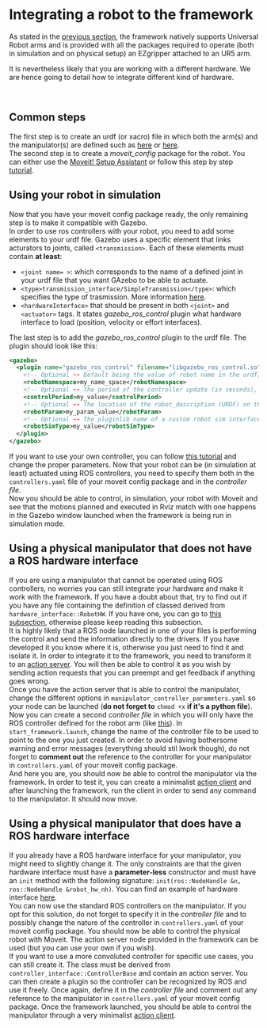 # Integrating a robot to the framework
As stated in the [previous section](./2_configuring_the_framework.md), the framework natively supports Universal Robot arms and is provided with all the packages required to operate (both in simulation and on physical setup) an EZgripper attached to an UR5 arm.
<!--Image ???-->
It is nevertheless likely that you are working with a different hardware. We are hence going to detail how to integrate different kind of hardware.
<!-- Do it with another gripper?--><br/>

## Common steps
The first step is to create an urdf (or xacro) file in which both the arm(s) and the manipulator(s) are defined such as [here](https://github.com/ARQ-CRISP/ARQ_common_packages/blob/master/arq_robots/urdf/arq_ur5_with_ezgripper.urdf.xacro) or [here](https://github.com/shadow-robot/sr_interface/blob/kinetic-devel/sr_multi_description/urdf/right_srhand_ur10.urdf.xacro). <br/>
The second step is to create a *moveit_config* package for the robot. You can either use the [Moveit! Setup Assistant](http://docs.ros.org/kinetic/api/moveit_tutorials/html/doc/setup_assistant/setup_assistant_tutorial.html) or follow this step by step [tutorial](./creating_moveit_config).

## Using your robot in simulation
Now that you have your moveit config package ready, the only remaining step is to make it compatible with Gazebo.<br/>
In order to use ros controllers with your robot, you need to add some elements to your urdf file. Gazebo uses a specific element that links acturators to joints, called `<transmission>`. Each of these elements must contain **at least**:
* `<joint name= >`: which corresponds to the name of a defined joint in your urdf file that you want GAzebo to be able to actuate.
* `<type>transmission_interface/SimpleTransmission</type>`: which specifies the type of trasmission. More information [here](https://wiki.ros.org/urdf/XML/Transmission).
* `<hardwareInterface>` that should be present in both `<joint>` and `<actuator>` tags. It states *gazebo_ros_control* plugin what hardware interface to load (position, velocity or effort interfaces).

The last step is to add the *gazebo_ros_control* plugin to the urdf file. The plugin should look like this:
```xml
<gazebo>
  <plugin name="gazebo_ros_control" filename="libgazebo_ros_control.so">
    <!-- Optional -- Default being the value of robot name in the urdf/sdf file-->
    <robotNamespace>my_name_space</robotNamespace>
    <!-- Optional -- The period of the controller update (in seconds), default is Gazebo's period -->
    <controlPeriod>my_value</controlPeriod>
    <!-- Optional -- The location of the robot_description (URDF) on the parameter server, default being '/robot_description' -->
    <robotParam>my_param_value</robotParam>
    <!-- Optional -- The pluginlib name of a custom robot sim interface to be used (see below for more details), default being 'gazebo_ros_control/DefaultRobotHWSim' -->
    <robotSimType>my_value</robotSimType>
  </plugin>
</gazebo>
```
If you want to use your own controller, you can follow [this tutorial](http://gazebosim.org/tutorials/?tut=ros_control) and change the proper parameters. Now that your robot can be (in simulation at least) actuated using ROS controllers, you need to specify them both in the `controllers.yaml` file of your moveit config package and in the *controller file*. <br/>
Now you should be able to control, in simulation, your robot with Moveit and see that the motions planned and executed in Rviz match with one happens in the Gazebo window launched when the framework is being run in simulation mode.

## Using a physical manipulator that does **not** have a ROS hardware interface
If you are using a manipulator that cannot be operated using ROS controllers, no worries you can still integrate your hardware and make it work with the framework. If you have a doubt about that, try to find out if you have any file containing the definition of classed derived from `hardware_interface::RobotHW`. If you have one, you can go to [this subsection](#using-a-physical-manipulator-that-does-have-a-ros-hardware-interface), otherwise please keep reading this subsection.<br/>
It is highly likely that a ROS node launched in one of your files is performing the control and send the information directly to the drivers. If you have developed it you know where it is, otherwise you just need to find it and isolate it. In order to integrate it to the framework, you need to transform it to an [action server](http://wiki.ros.org/actionlib/Tutorials). You will then be able to control it as you wish by sending action requests that you can preempt and get feedback if anything goes wrong. <br/>
Once you have the action server that is able to control the manipulator, change the different options in `manipulator_controller_parameters.yaml` so your node can be launched (**do not forget to** `chmod +x` **if it's a python file**). Now you can create a second *controller file* in which you will only have the ROS controller defined for the robot arm (like [this](https://github.com/ARQ-CRISP/ARQ_common_packages/blob/master/arq_robots/controllers/ur5_ezgripper_position_controllers.yaml)). In `start_framework.launch`, change the name of the controller file to be used to point to the one you just created. In order to avoid having bothersome warning and error messages (everything should stil lwork though), do not forget to **comment out** the reference to the controller for your manipulator in `controllers.yaml` of your moveit config package. <br/>
And here you are, you should now be able to control the manipulator via the framework. In order to test it, you can create a minimalist [action client](http://wiki.ros.org/actionlib/Tutorials) and after launching the framework, run the client in order to send any command to the manipulator. It should now move.

## Using a physical manipulator that does have a ROS hardware interface
If you already have a ROS hardware interface for your manipulator, you might need to slightly change it. The only constraints are that the given hardware interface must have a **parameter-less** constructor and must have an `init` method with the following signature: `init(ros::NodeHandle &n, ros::NodeHandle &robot_hw_nh)`. You can find an example of hardware interface [here](https://github.com/shadow-robot/sr_ur_arm/blob/kinetic-devel/sr_ur_robot_hw/src/sr_ur_robot_hw.cpp). <br/>
You can now use the standard ROS controllers on the manipulator. If you opt for this solution, do not forget to specify it in the *controller file* and to possibly change the nature of the controller in `controllers.yaml` of your moveit config package. You should now be able to control the physical robot with Moveit. The action server node provided in the framework can be used (but you can use your own if you wish). <br/>
If you want to use a more convoluted controller for specific use cases, you can still create it. The class must be derived from ```controller_interface::ControllerBase``` and contain an action server. You can then create a plugin so the controller can be recognized by ROS and use it freely. Once again, define it in the *controller file* and comment out any reference to the manipulator in `controllers.yaml` of your moveit config package. Once the framework launched, you should be able to control the manipulator through a very minimalist [action client](http://wiki.ros.org/actionlib/Tutorials).
